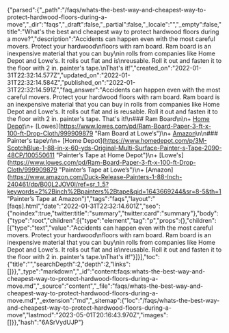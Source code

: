 {"parsed":{"_path":"/faqs/whats-the-best-way-and-cheapest-way-to-protect-hardwood-floors-during-a-move","_dir":"faqs","_draft":false,"_partial":false,"_locale":"","_empty":false,"title":"What's the best and cheapest way to protect hardwood floors during a move?","description":"Accidents can happen even with the most careful movers. Protect your hardwood\nfloors with ram board. Ram board is an inexpensive material that you can buy\nin rolls from companies like Home Depot and Lowe's. It rolls out flat and is\nreusable. Roll it out and fasten it to the floor with 2 in. painter's tape.\nThat's it!","created_on":"2022-01-31T22:32:14.577Z","updated_on":"2022-01-31T22:32:14.584Z","published_on":"2022-01-31T22:32:14.591Z","faq_answer":"Accidents can happen even with the most careful movers. Protect your hardwood floors with ram board. Ram board is an inexpensive material that you can buy in rolls from companies like Home Depot and Lowe's. It rolls out flat and is reusable. Roll it out and fasten it to the floor with 2 in. painter's tape. That's it!\n### Ram Board\n\n+ [Home Depot](https://www.homedepot.com/p/Ram-Board-0-042-in-x-38-in-x-100-ft-Temporary-Floor-Protection-5008200/202088850 'Ram Board at Home Depot')\n+ [Lowes](https://www.lowes.com/pd/Ram-Board-Paper-3-ft-x-100-ft-Drop-Cloth/999909879 \"Ram Board at Lowe‘s\")\n+ [Amazon](https://www.amazon.com/Board-Floor-Protection-Fiberboard-Wide/dp/B005FSMGP4 'Ram Board at Amazon')\n\n### Painter's tape\n\n+ [Home Depot](https://www.homedepot.com/p/3M-ScotchBlue-1-88-in-x-60-yds-Original-Multi-Surface-Painter-s-Tape-2090-48CP/100550611 \"Painter’s Tape at Home Depot\")\n+ [Lowe's](https://www.lowes.com/pd/Ram-Board-Paper-3-ft-x-100-ft-Drop-Cloth/999909879 \"Painter’s Tape at Lowe’s\")\n+ [Amazon](https://www.amazon.com/Duck-Release-Painters-1-88-Inch-240461/dp/B00L2JOV0I/ref=sr_1_5?keywords=2%2Binch%2Bpainters%2Btape&qid=1643669244&sr=8-5&th=1 \"Painter’s Tape at Amazon\")","tags":"faqs","layout":"[faqs].html","date":"2022-01-31T22:32:14.601Z","seo":{"noindex":true,"twitter:title":"summary","twitter:card":"summary"},"body":{"type":"root","children":[{"type":"element","tag":"p","props":{},"children":[{"type":"text","value":"Accidents can happen even with the most careful movers. Protect your hardwood\nfloors with ram board. Ram board is an inexpensive material that you can buy\nin rolls from companies like Home Depot and Lowe's. It rolls out flat and is\nreusable. Roll it out and fasten it to the floor with 2 in. painter's tape.\nThat's it!"}]}],"toc":{"title":"","searchDepth":2,"depth":2,"links":[]}},"_type":"markdown","_id":"content:faqs:whats-the-best-way-and-cheapest-way-to-protect-hardwood-floors-during-a-move.md","_source":"content","_file":"faqs/whats-the-best-way-and-cheapest-way-to-protect-hardwood-floors-during-a-move.md","_extension":"md","_sitemap":{"loc":"/faqs/whats-the-best-way-and-cheapest-way-to-protect-hardwood-floors-during-a-move","lastmod":"2023-05-01T20:16:43.970Z","images":[]}},"hash":"6ASrVydUJP"}